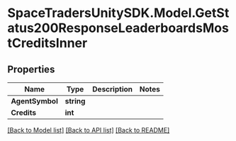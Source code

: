 # SpaceTradersUnitySDK.Model.GetStatus200ResponseLeaderboardsMostCreditsInner

## Properties

Name | Type | Description | Notes
------------ | ------------- | ------------- | -------------
**AgentSymbol** | **string** |  | 
**Credits** | **int** |  | 

[[Back to Model list]](../README.md#documentation-for-models) [[Back to API list]](../README.md#documentation-for-api-endpoints) [[Back to README]](../README.md)

